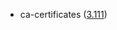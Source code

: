 - ca-certificates ([3.111](https://firefox-source-docs.mozilla.org/security/nss/releases/nss_3_111.html))
